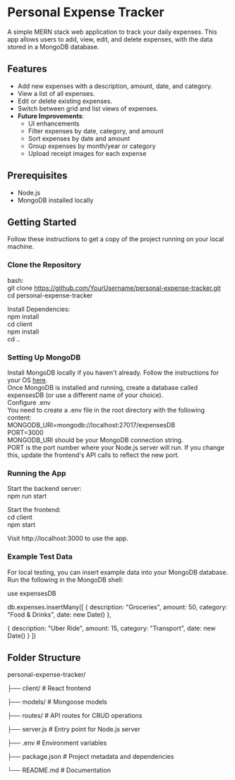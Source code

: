 # Personal Expense Tracker

A simple MERN stack web application to track your daily expenses. This app allows users to add, view, edit, and delete expenses, with the data stored in a MongoDB database.

## Features

- Add new expenses with a description, amount, date, and category.
- View a list of all expenses.
- Edit or delete existing expenses.
- Switch between grid and list views of expenses.
- **Future Improvements**:
  - UI enhancements
  - Filter expenses by date, category, and amount
  - Sort expenses by date and amount
  - Group expenses by month/year or category
  - Upload receipt images for each expense

## Prerequisites

- Node.js
- MongoDB installed locally

## Getting Started

Follow these instructions to get a copy of the project running on your local machine.

### Clone the Repository

bash:
<br/> git clone https://github.com/YourUsername/personal-expense-tracker.git
<br/> cd personal-expense-tracker

Install Dependencies:
<br/> npm install
<br/> cd client
<br/> npm install
<br/> cd ..

### Setting Up MongoDB
Install MongoDB locally if you haven't already. Follow the instructions for your OS [here](https://www.mongodb.com/docs/manual/installation/).
<br/> Once MongoDB is installed and running, create a database called expensesDB (or use a different name of your choice).
<br/> Configure .env
<br/> You need to create a .env file in the root directory with the following content:
<br/> MONGODB_URI=mongodb://localhost:27017/expensesDB
<br/> PORT=3000
<br/> MONGODB_URI should be your MongoDB connection string.
<br/> PORT is the port number where your Node.js server will run. If you change this, update the frontend's API calls to reflect the new port.

### Running the App
Start the backend server:
<br/> npm run start

Start the frontend:
<br/> cd client
<br/> npm start

Visit http://localhost:3000 to use the app.

### Example Test Data
For local testing, you can insert example data into your MongoDB database. Run the following in the MongoDB shell:

use expensesDB

db.expenses.insertMany([
  {
    description: "Groceries",
    amount: 50,
    category: "Food & Drinks",
    date: new Date()
  },
  
  {
    description: "Uber Ride",
    amount: 15,
    category: "Transport",
    date: new Date()
  }
])

## Folder Structure

personal-expense-tracker/

├── client/                  # React frontend

├── models/                  # Mongoose models

├── routes/                  # API routes for CRUD operations

├── server.js                # Entry point for Node.js server

├── .env                     # Environment variables

├── package.json             # Project metadata and dependencies

└── README.md                # Documentation
